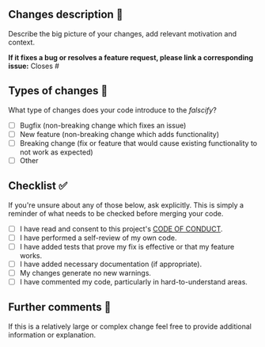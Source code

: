 ## Changes description 🔖

Describe the big picture of your changes, add relevant motivation and context.

**If it fixes a bug or resolves a feature request, please link a corresponding issue:**
Closes #

## Types of changes 🔧

What type of changes does your code introduce to the *falscify*?

- [ ] Bugfix (non-breaking change which fixes an issue)
- [ ] New feature (non-breaking change which adds functionality)
- [ ] Breaking change (fix or feature that would cause existing functionality to not work as expected)
- [ ] Other

## Checklist ✅

If you're unsure about any of those below, ask explicitly.
This is simply a reminder of what needs to be checked before merging your code.

- [ ] I have read and consent to this project's [CODE OF CONDUCT](https://github.com/f1lem0n/falscify/blob/main/CODE_OF_CONDUCT.md).
- [ ] I have performed a self-review of my own code.
- [ ] I have added tests that prove my fix is effective or that my feature works.
- [ ] I have added necessary documentation (if appropriate).
- [ ] My changes generate no new warnings.
- [ ] I have commented my code, particularly in hard-to-understand areas.

## Further comments 🧠

If this is a relatively large or complex change feel free to provide additional information or explanation.
